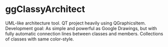 # ggClassyArchitect
UML-like architecture tool. QT project heavily using QGraphicsItem. Development goal: As simple and powerful as Google Drawings, but with fully automatic connection lines between classes and members. Collections of classes with same color-style.
